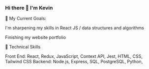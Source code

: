 ### Hi there 👋 I'm Kevin

📌 My Current Goals:

I'm sharpening my skills in React JS / data structures and algorithms

Finishing my website portfolio

🚀 Technical Skills

Front End: React, Redux, JavaScript, Context API, Jest, HTML, CSS, Tailwind CSS
Backend: Node.js, Express, SQL, PostgreSQL, Python, 

